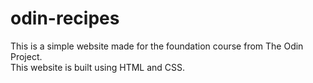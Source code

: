 # odin-recipes
This is a simple website made for the foundation course from The Odin Project.\
This website is built using HTML and CSS.